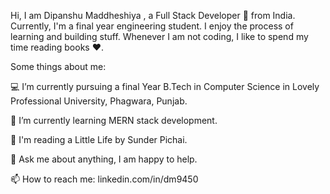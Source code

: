 Hi, I am Dipanshu Maddheshiya , a Full Stack Developer 🚀 from India. Currently, I'm a final year engineering student. 
I enjoy the process of learning and building stuff. Whenever I am not coding, I like to spend my time reading books ❤️.

Some things about me:


💻 I’m currently pursuing a final Year B.Tech in Computer Science in Lovely Professional University, Phagwara, Punjab.

🌱 I’m currently learning MERN stack development.

📖 I'm reading a Little Life by Sunder Pichai.

💬 Ask me about anything, I am happy to help.

📫 How to reach me: linkedin.com/in/dm9450

<!---
dm9450-cloud/dm9450-cloud is a ✨ special ✨ repository because its `README.md` (this file) appears on your GitHub profile.
You can click the Preview link to take a look at your changes.
--->
